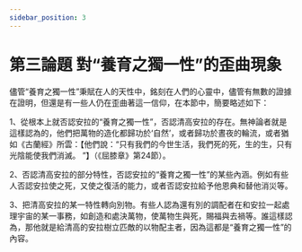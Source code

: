 ```yaml
---
sidebar_position: 3
---
```


# 第三論題 對“養育之獨一性”的歪曲現象

儘管“養育之獨一性”秉賦在人的天性中，銘刻在人們的心靈中，儘管有無數的證據在證明，但還是有一些人仍在歪曲著這一信仰，在本節中，簡要略述如下：

1、從根本上就否認安拉的“養育之獨一性”，否認清高安拉的存在。無神論者就是這樣認為的，他們把萬物的造化都歸功於‘自然’，或者歸功於晝夜的輪流，或者猶如《古蘭經》所雲：【他們說：“只有我們的今世生活，我們死的死，生的生，只有光陰能使我們消滅。 ”】（《屈膝章》第24節）。

2、否認清高安拉的部分特性，否認安拉的“養育之獨一性”的某些內涵。例如有些人否認安拉使之死，又使之復活的能力，或者否認安拉給予他恩典和替他消災等。

3、把清高安拉的某一特性轉向別物。有些人認為還有別的調配者在和安拉一起處理宇宙的某一事務，如創造和處決萬物，使萬物生與死，賜福與去禍等。誰這樣認為，那他就是給清高的安拉樹立匹敵的以物配主者，因為這都是“養育之獨一性”的內容。